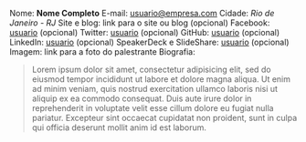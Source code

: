 Nome: **Nome Completo**
E-mail: usuario@empresa.com
Cidade: *Rio de Janeiro - RJ*
Site e blog: link para o site ou blog (opcional)
Facebook: [usuario](https://www.facebook.com/usuario) (opcional)
Twitter: [usuario](https://twitter.com/usuario) (opcional)
GitHub: [usuario](https://github.com/usuario) (opcional)
LinkedIn: [usuario](https://www.linkedin.com/in/usuario) (opcional)
SpeakerDeck e SlideShare: [usuario](https://speakerdeck.com/usuario) (opcional)
Imagem: link para a foto do palestrante
Biografia:

>  Lorem ipsum dolor sit amet, consectetur adipisicing elit, sed do eiusmod
tempor incididunt ut labore et dolore magna aliqua. Ut enim ad minim veniam,
quis nostrud exercitation ullamco laboris nisi ut aliquip ex ea commodo
consequat. Duis aute irure dolor in reprehenderit in voluptate velit esse
cillum dolore eu fugiat nulla pariatur. Excepteur sint occaecat cupidatat non
proident, sunt in culpa qui officia deserunt mollit anim id est laborum.